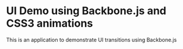 UI Demo using Backbone.js and CSS3 animations
=============================================

This is an application to demonstrate UI transitions using Backbone.js

